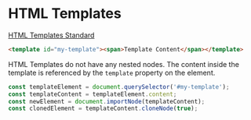 # HTML Templates

[HTML Templates Standard](https://html.spec.whatwg.org/multipage/scripting.html#the-template-element)

``` html
<template id="my-template"><span>Template Content</span></template>
```

HTML Templates do not have any nested nodes. The content inside the template is referenced by the `template` property on the element.

``` JavaScript
const templateElement = document.querySelector('#my-template');
const templateContent = templateElement.content;
const newElement = document.importNode(templateContent);
const clonedElement = templateContent.cloneNode(true);
```
